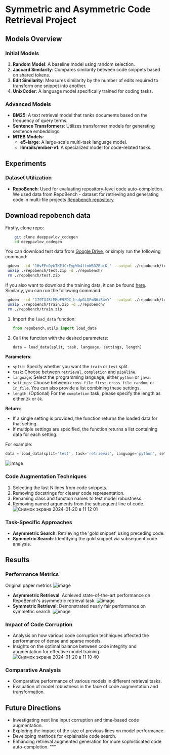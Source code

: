 # Symmetric and Asymmetric Code Retrieval Project

## Models Overview

### Initial Models
1. **Random Model**: A baseline model using random selection.
2. **Jaccard Similarity**: Compares similarity between code snippets based on shared tokens.
3. **Edit Similarity**: Measures similarity by the number of edits required to transform one snippet into another.
4. **UnixCoder**: A language model specifically trained for coding tasks.

### Advanced Models
- **BM25**: A text retrieval model that ranks documents based on the frequency of query terms.
- **Sentence Transformers**: Utilizes transformer models for generating sentence embeddings.
- **MTEB Models**:
   - **e5-large**: A large-scale multi-task language model.
   - **llmrails/ember-v1**: A specialized model for code-related tasks.

## Experiments

### Dataset Utilization
- **RepoBench**: Used for evaluating repository-level code auto-completion.
We used data from RepoBench - dataset for retrieving and generating code in multi-file projects [Repobench repository](https://github.com/Leolty/repobench)

## Download repobench data
Firstly, clone repo:
```bash
    git clone deeppavlov_codegen
    cd deeppavlov_codegen
```

You can download test data from [Google Drive](https://drive.google.com/file/d/1HvFFnOybTKEJCrEypWh4ftmW6DZBaiK_/view?usp=sharing), or simply run the following command:
   ```bash
    gdown --id '1HvFFnOybTKEJCrEypWh4ftmW6DZBaiK_' --output ./repobench/test.zip
    unzip ./repobench/test.zip -d ./repobench/
    rm ./repobench/test.zip
```

If you also want to download the training data, it can be found [here](https://drive.google.com/file/d/179TXJBfMMbP9FDC_hsdpGLQPmN6iB4vY/view?usp=sharing). Similarly, you can run the following command:
   ```bash
    gdown --id '179TXJBfMMbP9FDC_hsdpGLQPmN6iB4vY' --output ./repobench/train.zip
    unzip ./repobench/train.zip -d ./repobench/
    rm ./repobench/train.zip
```

1. Import the `load_data` function:
   ```python
   from repobench.utils import load_data
   ```

2. Call the function with the desired parameters:
   ```python
   data = load_data(split, task, language, settings, length)
   ```

**Parameters**:
- `split`: Specify whether you want the `train` or `test` split. 
- `task`: Choose between `retrieval`, `completion` and `pipeline`.
- `language`: Select the programming language, either `python` or `java`.
- `settings`: Choose between `cross_file_first`, `cross_file_random`, or `in_file`. You can also provide a list combining these settings.
- `length`: (Optional) For the `completion` task, please specify the length as either `2k` or `8k`.

**Return**:
- If a single setting is provided, the function returns the loaded data for that setting.
- If multiple settings are specified, the function returns a list containing data for each setting.

For example:
```python
data = load_data(split='test', task='retrieval', language='python', settings=['cross_file_first'])
```
![image](https://github.com/dimitriish/deeppavlov_codegen/assets/62793986/076516d4-7d4e-440c-ac35-caa98591a5c6)


### Code Augmentation Techniques
1. Selecting the last N lines from code snippets.
2. Removing docstrings for clearer code representation.
3. Renaming class and function names to test model robustness.
4. Removing named arguments from the subsequent line of code.
![Снимок экрана 2024-01-20 в 11 12 01](https://github.com/dimitriish/deeppavlov_codegen/assets/67893803/a1a2ccba-bd08-4f66-9316-1bb8b7fe210f)

### Task-Specific Approaches
- **Asymmetric Search**: Retrieving the 'gold snippet' using preceding code.
- **Symmetric Search**: Identifying the gold snippet via subsequent code analysis.

## Results

### Performance Metrics
Original paper metrics
![image](https://github.com/dimitriish/deeppavlov_codegen/assets/62793986/5bae85b8-8737-42e9-a4bb-e187bf9f6753)
- **Asymmetric Retrieval**: Achieved state-of-the-art performance on RepoBench's asymmetric retrieval task.
![image](https://github.com/dimitriish/deeppavlov_codegen/assets/62793986/632f3b98-b4ee-42fa-b2d0-2ef63d905ec9)
- **Symmetric Retrieval**: Demonstrated nearly fair performance on symmetric search.
![image](https://github.com/dimitriish/deeppavlov_codegen/assets/62793986/149796b3-e98c-46e9-9263-545204b933ea)

### Impact of Code Corruption
- Analysis on how various code corruption techniques affected the performance of dense and sparse models.
- Insights on the optimal balance between code integrity and augmentation for effective model training.
![Снимок экрана 2024-01-20 в 11 10 40](https://github.com/dimitriish/deeppavlov_codegen/assets/67893803/9acc78f0-4b91-4826-a020-9037812ff01d)

### Comparative Analysis
- Comparative performance of various models in different retrieval tasks.
- Evaluation of model robustness in the face of code augmentation and transformation.

## Future Directions

- Investigating next line input corruption and time-based code augmentation.
- Exploring the impact of the size of previous lines on model performance.
- Developing methods for explainable code search.
- Enhancing retrieval augmented generation for more sophisticated code auto-completion.
"""
